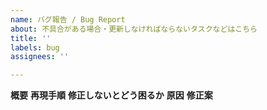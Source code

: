 ```yaml
---
name: バグ報告 / Bug Report
about: 不具合がある場合・更新しなければならないタスクなどはこちら
title: ''
labels: bug
assignees: ''

---
```


<!-- 不具合のテンプレート -->
**概要**
**再現手順**
**修正しないとどう困るか**
**原因**
**修正案**
